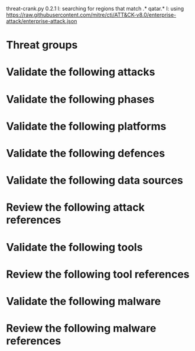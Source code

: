 threat-crank.py 0.2.1
I: searching for regions that match .* qatar.*
I: using https://raw.githubusercontent.com/mitre/cti/ATT&CK-v8.0/enterprise-attack/enterprise-attack.json
# Threat groups


# Validate the following attacks


# Validate the following phases


# Validate the following platforms


# Validate the following defences


# Validate the following data sources


# Review the following attack references


# Validate the following tools


# Review the following tool references


# Validate the following malware


# Review the following malware references



